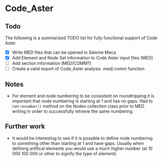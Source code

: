# Code_Aster

## Todo
The following is a summarized TODO list for fully functional support of Code Aster

- [x] Write MED files that can be opened in Salome Meca
- [x] Add Element and Node Set information to Code Aster input files (MED)
- [ ] Add section information (MED/COMM?)
- [ ] Create a valid export of Code_Aster analysis .med/.comm function

## Notes

* For element and node numbering to be consistent on roundtripping it is important that
node numbering is starting at 1 and has no gaps. Had to run `renumber()` method on the
  Nodes collection class prior to MED writing in order to successfully retrieve the same 
  numbering
  
## Further work

* It would be interesting to see if it is possible to define node numbering to something
other than starting at 1 and have gaps. Usually when defining artifical elements you would
  use a much higher number (at 10 000 100 000 or other to signify the type of element).
  
